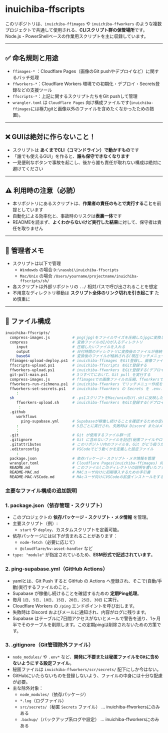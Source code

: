 # inuichiba-ffscripts

このリポジトリは、`inuichiba-ffimages` や `inuichiba-ffworkers` のような複数プロジェクトで共通して使用される、**CLIスクリプト群の保管場所**です。  
Node.js・PowerShellベースの作業用スクリプトを主に収録しています。

---

## ✅ 命名規則と用途

- `ffimages-*` ：Cloudflare Pages（画像のGit pushやデプロイなど）に関するバッチ処理
- `ffworkers-*`：Cloudflare Workers 環境での初期化・デプロイ・Secrets登録などの支援ツール
- `ffscripts-*`：上記に関するスクリプトたちをGit pushして管理
- `wrangler.toml` は `Cloudflare Pages` 向け構成ファイルです(`inuichiba-ffimages`には極力gitと画像以外のファイルを含めたくなかったための措置)。

---

## ❌ GUIは絶対に作らないこと！

- スクリプトは **あくまでCLI（コマンドライン）で動かすもの**です
- 「誰でも使えるGUI」を作ると、**誰も保守できなくなります**
- 一見便利なボタンで事故を起こし、後から誰も責任が取れない構成は絶対に避けてください

---

## ⚠ 利用時の注意（必読）

- 本リポジトリにあるスクリプトは、**作業者の責任のもとで実行すること**を前提としています
- 自動化による効率化と、事故時のリスクは**表裏一体**です
- READMEを読まず、**よくわからないけど実行した結果**に対して、保守者は責任を取りません

---

## 🐾 管理者メモ

- スクリプトは以下で管理
    - `Windowds` の場合 `D:\nasubi\inuichiba-ffscripts` 
    - `Mac/Unix` の場合 `/Users/yourname/projectname/inuichiba-ffscripts/sh/`
- 各スクリプトは外部リポジトリの `../` 相対パスで呼び出されることを想定
- 不用意なディレクトリ移動は **スクリプト全体のリンク切れを引き起こす** ため慎重に

---

## 📁 ファイル構成
```sh
inuichiba-ffscripts/
  compress-images.js          # png(jpg)をファイルサイズを圧縮したjpgに変換し、base64のjsにも変換(Windows/Mac使用可能)
  compress                    # 変換ファイルのI/Oが入るディレクトリ
     input                    # 圧縮したいファイルを入れる
     output                   # 日付時間のディレクトリに変換後のファイルが格納される
     base64                   # 変換後のファイルが格納される(現在リッチメニュー機能でしか使っていない)
  ffimages-upload-deploy.ps1  # inuichiba-ffimages をGit登録し、画像ファイルをデプロイ(再キャッシュ)
  ffscripts-upload.ps1        # inuichiba-ffscripts をGit登録する
  ffworkers-upload.ps1        # inuichiba-ffworkers をGit登録する(デプロイは手動で実施)
  git-pull-main.ps1           # 3つすべてにおいて、Git pull を実行する
  compress-images.js          # ffimagesでの画像ファイルの圧縮、ffworkersでのメニュー画像のBase64 JS化 
  ffworkers-run-richmenu.ps1  # inuichiba-ffworkers でリッチメニュー作成を行う(ローカルで行われる)
  ffworkers-set-secrets.ps1   # inuichiba-ffworkers の Secrets を .env.secrets.ff*.txt を元に一括登録
     :
  sh                          # .ps1スクリプトをMac/unix向け(.sh)に反映したスクリプト群
     ffworkers-upload.sh      # inuichiba-ffworkers をGit登録する(デプロイは手動で実施)
      :
  .github
     workflows
       ping-supabase.yml      # Supabaseが稼働し続けることを確認するための定期Ping処理
     :                        # 5日ごとに実行され、失敗時は Discord またはメールに通知される  
     :
  .git                        # Git が使用するファイル群一式 
  .gitignore                  # Git に含めないファイルを記述(秘匿ファイルやログなど開発に不要なファイルをGitに含めないようにする設定ファイル) 
  .gitattributes              # このリポジトリ内のファイルを、Git がどう扱うかを指定する設定ファイル 
  .editorconfig               # VSCodeでどう動くかを定義した設定ファイル
     :
  package.json                # 依存パッケージ・スクリプト・メタ情報を管理  
  wrangler.toml               # Cloudflare Pages(inuichiba-ffimages) 向け構成ファイル
  README.md                   # このファイル(このディレクトリの説明を書いたファイル)
  README-MAC.md               # MACユーザ向けに初期導入するための手引書
  README-MAC-VSCode.md        # MAcユーザ向けにVSCodeの拡張インストールをするための手引書
``` 

### 主要なファイル構成の追加説明

### 1. package.json（依存管理・スクリプト）
- このプロジェクトの **依存パッケージ・スクリプト・メタ情報** を管理。
- 主要スクリプト（例）:
    - `start` や `deploy`、カスタムスクリプトを定義可能。
- 依存パッケージには以下が含まれることがあります：
    - `node-fetch`（必要に応じて）
    - `@cloudflare/kv-asset-handler` など
- `type: "module"` が指定されているため、**ESM形式で記述されています**。


### 2. ping-supabase.yml（GitHub Actions）
- yamlとは、Git Push すると GitHub の Actions へ登録され、そこで(自動/手動)実行するファイルのこと。
- Supabase が稼働し続けることを確認するための **定期Ping処理**。
- 毎月 `1日, 5日, 10日, 15日, 20日, 25日, 30日` に実行。
- Cloudflare Workers の `/ping` エンドポイントを呼び出します。
- 失敗時は Discord およびメールに通知され、内容がログに残ります。
- Supabase はテーブルに7日間アクセスがないとメールで警告を送り、1ヶ月半でそのテーブルを削除します。この定期pingは削除されないための方策です。


### 3. .gitignore（Git管理除外ファイル）
- `node_modules/` や `.env*` など、**開発に不要または秘匿ファイルをGitに含めないようにする設定ファイル**。
- 秘匿ファイルは `inuichiba-ffworkers/scr/secrets/` 配下にしか今はない。
- GitHubにいたらないものを登録しないよう、ファイルの中身には十分な配慮が必要。
- 主な除外対象：
    - `node_modules/`（依存パッケージ）
    - `*.log`（ログファイル）
    - `src/secrets/`（秘匿 `Secrets` ファイル） … inuichiba-ffworkersにのみある
    - `.backup/`（バックアップ系ログや設定） … inuichiba-ffworkersにのみある
